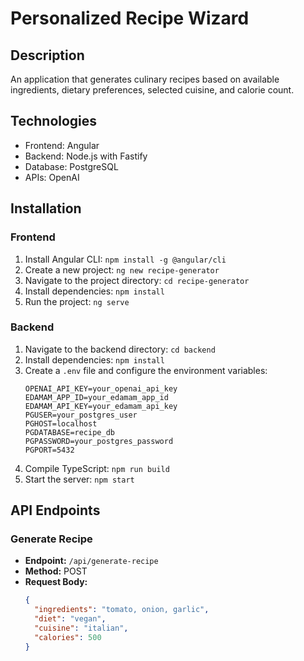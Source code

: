 # Personalized Recipe Wizard

## Description
An application that generates culinary recipes based on available ingredients, dietary preferences, selected cuisine, and calorie count.

## Technologies
- Frontend: Angular
- Backend: Node.js with Fastify
- Database: PostgreSQL
- APIs: OpenAI

## Installation

### Frontend
1. Install Angular CLI: `npm install -g @angular/cli`
2. Create a new project: `ng new recipe-generator`
3. Navigate to the project directory: `cd recipe-generator`
4. Install dependencies: `npm install`
5. Run the project: `ng serve`

### Backend
1. Navigate to the backend directory: `cd backend`
2. Install dependencies: `npm install`
3. Create a `.env` file and configure the environment variables:
    ```plaintext
    OPENAI_API_KEY=your_openai_api_key
    EDAMAM_APP_ID=your_edamam_app_id
    EDAMAM_API_KEY=your_edamam_api_key
    PGUSER=your_postgres_user
    PGHOST=localhost
    PGDATABASE=recipe_db
    PGPASSWORD=your_postgres_password
    PGPORT=5432
    ```
4. Compile TypeScript: `npm run build`
5. Start the server: `npm start`

## API Endpoints

### Generate Recipe
- **Endpoint:** `/api/generate-recipe`
- **Method:** POST
- **Request Body:**
  ```json
  {
    "ingredients": "tomato, onion, garlic",
    "diet": "vegan",
    "cuisine": "italian",
    "calories": 500
  }

